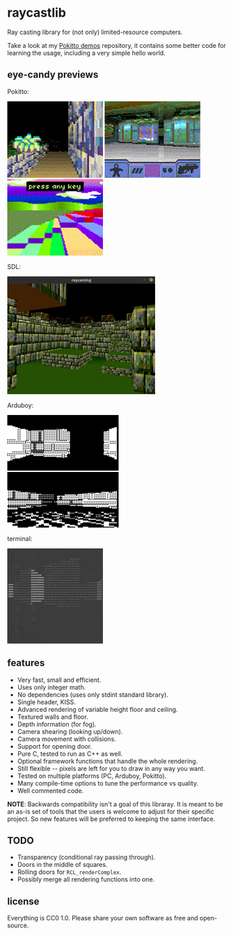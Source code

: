 # raycastlib

Ray casting library for (not only) limited-resource computers.

Take a look at my [Pokitto demos](https://gitlab.com/drummyfish/Pokitto-Raycasting) repository,
it contains some better code for learning the usage, including a very simple hello world.

eye-candy previews
------------------

Pokitto:

![](/media/pokitto1.gif)
![](/media/pokitto2.gif)
![](/media/pokitto3.gif)

SDL:

![](/media/sdl.gif)

Arduboy:

![](/media/arduboy.gif)
![](/media/arduboy2.gif)

terminal:

![](/media/terminal.gif)

features
--------

- Very fast, small and efficient.
- Uses only integer math.
- No dependencies (uses only stdint standard library).
- Single header, KISS.
- Advanced rendering of variable height floor and ceiling.
- Textured walls and floor.
- Depth information (for fog).
- Camera shearing (looking up/down).
- Camera movement with collisions.
- Support for opening door.
- Pure C, tested to run as C++ as well.
- Optional framework functions that handle the whole rendering.
- Still flexible -- pixels are left for you to draw in any way you want.
- Tested on multiple platforms (PC, Arduboy, Pokitto).
- Many compile-time options to tune the performance vs quality.
- Well commented code.

**NOTE**: Backwards compatibility isn't a goal of this libraray. It is meant to
be an as-is set of tools that the users is welcome to adjust for their
specific project. So new features will be preferred to keeping the same
interface.

TODO
----

- Transparency (conditional ray passing through).
- Doors in the middle of squares.
- Rolling doors for `RCL_renderComplex`.
- Possibly merge all rendering functions into one.

license
-------

Everything is CC0 1.0. Please share your own software as free and open-source.
